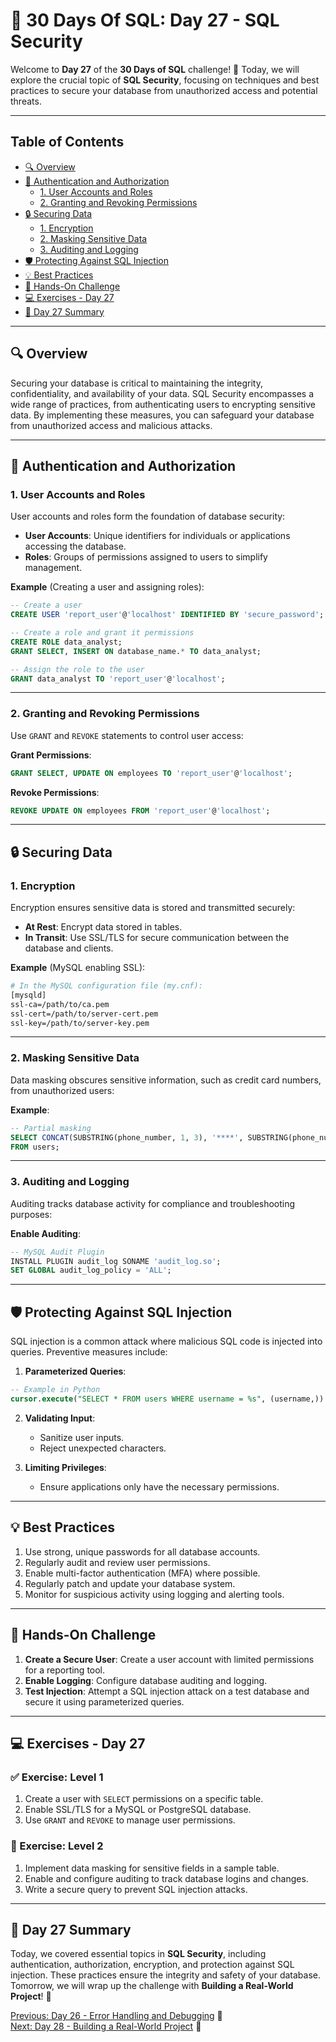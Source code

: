 # 📘 30 Days Of SQL: Day 27 - SQL Security

Welcome to **Day 27** of the **30 Days of SQL** challenge! 🎉 Today, we will explore the crucial topic of **SQL Security**, focusing on techniques and best practices to secure your database from unauthorized access and potential threats.

---

## Table of Contents

- [🔍 Overview](#-overview)
- [🔑 Authentication and Authorization](#-authentication-and-authorization)
  - [1. User Accounts and Roles](#1-user-accounts-and-roles)
  - [2. Granting and Revoking Permissions](#2-granting-and-revoking-permissions)
- [🔒 Securing Data](#-securing-data)
  - [1. Encryption](#1-encryption)
  - [2. Masking Sensitive Data](#2-masking-sensitive-data)
  - [3. Auditing and Logging](#3-auditing-and-logging)
- [🛡️ Protecting Against SQL Injection](#%EF%B8%8F-protecting-against-sql-injection)
- [💡 Best Practices](#-best-practices)
- [🎯 Hands-On Challenge](#-hands-on-challenge)
- [💻 Exercises - Day 27](#-exercises---day-27)
- [📝 Day 27 Summary](#-day-27-summary)

---

## 🔍 Overview

Securing your database is critical to maintaining the integrity, confidentiality, and availability of your data. SQL Security encompasses a wide range of practices, from authenticating users to encrypting sensitive data. By implementing these measures, you can safeguard your database from unauthorized access and malicious attacks.

---

## 🔑 Authentication and Authorization

### 1. User Accounts and Roles

User accounts and roles form the foundation of database security:

- **User Accounts**: Unique identifiers for individuals or applications accessing the database.
- **Roles**: Groups of permissions assigned to users to simplify management.

**Example** (Creating a user and assigning roles):
```sql
-- Create a user
CREATE USER 'report_user'@'localhost' IDENTIFIED BY 'secure_password';

-- Create a role and grant it permissions
CREATE ROLE data_analyst;
GRANT SELECT, INSERT ON database_name.* TO data_analyst;

-- Assign the role to the user
GRANT data_analyst TO 'report_user'@'localhost';
```

---

### 2. Granting and Revoking Permissions

Use `GRANT` and `REVOKE` statements to control user access:

**Grant Permissions**:
```sql
GRANT SELECT, UPDATE ON employees TO 'report_user'@'localhost';
```

**Revoke Permissions**:
```sql
REVOKE UPDATE ON employees FROM 'report_user'@'localhost';
```

---

## 🔒 Securing Data

### 1. Encryption

Encryption ensures sensitive data is stored and transmitted securely:

- **At Rest**: Encrypt data stored in tables.
- **In Transit**: Use SSL/TLS for secure communication between the database and clients.

**Example** (MySQL enabling SSL):
```bash
# In the MySQL configuration file (my.cnf):
[mysqld]
ssl-ca=/path/to/ca.pem
ssl-cert=/path/to/server-cert.pem
ssl-key=/path/to/server-key.pem
```

---

### 2. Masking Sensitive Data

Data masking obscures sensitive information, such as credit card numbers, from unauthorized users:

**Example**:
```sql
-- Partial masking
SELECT CONCAT(SUBSTRING(phone_number, 1, 3), '****', SUBSTRING(phone_number, 7)) AS masked_number
FROM users;
```

---

### 3. Auditing and Logging

Auditing tracks database activity for compliance and troubleshooting purposes:

**Enable Auditing**:
```sql
-- MySQL Audit Plugin
INSTALL PLUGIN audit_log SONAME 'audit_log.so';
SET GLOBAL audit_log_policy = 'ALL';
```

---

## 🛡️ Protecting Against SQL Injection

SQL injection is a common attack where malicious SQL code is injected into queries. Preventive measures include:

1. **Parameterized Queries**:
```sql
-- Example in Python
cursor.execute("SELECT * FROM users WHERE username = %s", (username,))
```

2. **Validating Input**:
   - Sanitize user inputs.
   - Reject unexpected characters.

3. **Limiting Privileges**:
   - Ensure applications only have the necessary permissions.

---

## 💡 Best Practices

1. Use strong, unique passwords for all database accounts.
2. Regularly audit and review user permissions.
3. Enable multi-factor authentication (MFA) where possible.
4. Regularly patch and update your database system.
5. Monitor for suspicious activity using logging and alerting tools.

---

## 🎯 Hands-On Challenge

1. **Create a Secure User**: Create a user account with limited permissions for a reporting tool.
2. **Enable Logging**: Configure database auditing and logging.
3. **Test Injection**: Attempt a SQL injection attack on a test database and secure it using parameterized queries.

---

## 💻 Exercises - Day 27

### ✅ Exercise: Level 1

1. Create a user with `SELECT` permissions on a specific table.
2. Enable SSL/TLS for a MySQL or PostgreSQL database.
3. Use `GRANT` and `REVOKE` to manage user permissions.

### 🚀 Exercise: Level 2

1. Implement data masking for sensitive fields in a sample table.
2. Enable and configure auditing to track database logins and changes.
3. Write a secure query to prevent SQL injection attacks.

---

## 📝 Day 27 Summary

Today, we covered essential topics in **SQL Security**, including authentication, authorization, encryption, and protection against SQL injection. These practices ensure the integrity and safety of your database. Tomorrow, we will wrap up the challenge with **Building a Real-World Project**! 🎉

[Previous: Day 26 - Error Handling and Debugging](../Day-26%20Error%20Handling%20And%20Debugging/Day-26_Error_Handling_And_Debugging.md) 🔼  
[Next: Day 28 - Building a Real-World Project](../Day-28%20Building%20a%20Real-World%20Project/Day-28_Building_a_Real-World_Project.md) 🔽

